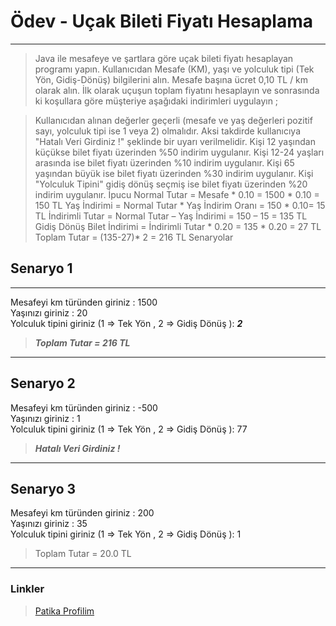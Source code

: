# Ödev - Uçak Bileti Fiyatı Hesaplama

<hr>

>Java ile mesafeye ve şartlara göre uçak bileti fiyatı hesaplayan programı yapın. Kullanıcıdan Mesafe (KM), yaşı ve yolculuk tipi (Tek Yön, Gidiş-Dönüş) bilgilerini alın. Mesafe başına ücret 0,10 TL / km olarak alın. İlk olarak uçuşun toplam fiyatını hesaplayın ve sonrasında ki koşullara göre müşteriye aşağıdaki indirimleri uygulayın ;

>Kullanıcıdan alınan değerler geçerli (mesafe ve yaş değerleri pozitif sayı, yolculuk tipi ise 1 veya 2) olmalıdır. Aksi takdirde kullanıcıya "Hatalı Veri Girdiniz !" şeklinde bir uyarı verilmelidir.
Kişi 12 yaşından küçükse bilet fiyatı üzerinden %50 indirim uygulanır.
Kişi 12-24 yaşları arasında ise bilet fiyatı üzerinden %10 indirim uygulanır.
Kişi 65 yaşından büyük ise bilet fiyatı üzerinden %30 indirim uygulanır.
Kişi "Yolculuk Tipini" gidiş dönüş seçmiş ise bilet fiyatı üzerinden %20 indirim uygulanır.
İpucu
Normal Tutar = Mesafe * 0.10 = 1500 * 0.10 = 150 TL
Yaş İndirimi = Normal Tutar * Yaş İndirim Oranı = 150 * 0.10= 15 TL
İndirimli Tutar = Normal Tutar – Yaş İndirimi = 150 – 15 = 135 TL
Gidiş Dönüş Bilet İndirimi = İndirimli Tutar * 0.20 = 135 * 0.20 = 27 TL
Toplam Tutar = (135-27)* 2 = 216 TL
Senaryolar

## Senaryo 1
<hr>

Mesafeyi km türünden giriniz : 1500 <br>
Yaşınızı giriniz : 20 <br>
Yolculuk tipini giriniz (1 => Tek Yön , 2 => Gidiş Dönüş ): ***2***


>***Toplam Tutar = 216 TL***
<hr>

## Senaryo 2
Mesafeyi km türünden giriniz : -500 <br>
Yaşınızı giriniz : 1 <br>
Yolculuk tipini giriniz (1 => Tek Yön , 2 => Gidiş Dönüş ): 77 <br>

>***Hatalı Veri Girdiniz !***
<hr>

## Senaryo 3

Mesafeyi km türünden giriniz : 200 <br>
Yaşınızı giriniz : 35 <br>
Yolculuk tipini giriniz (1 => Tek Yön , 2 => Gidiş Dönüş ): 1 <br>

>Toplam Tutar = 20.0 TL <br>
<hr>

### Linkler
> <a href="https://app.patika.dev/emrevaljean" target="_blank">Patika Profilim </a>


